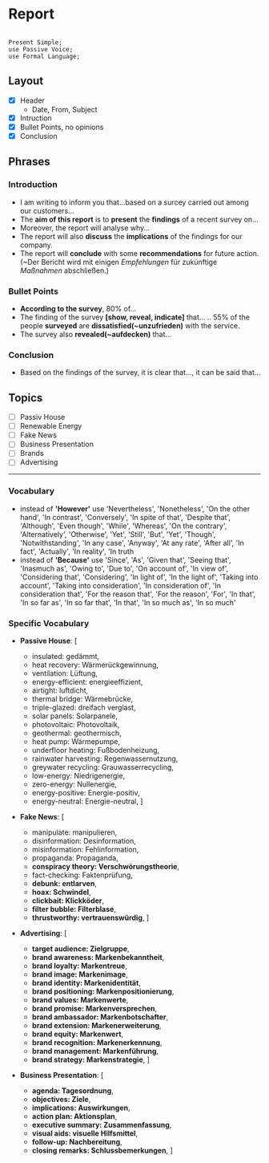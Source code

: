 # Report

```plaintext

Present Simple;
use Passive Voice;
use Formal Language;

```

## Layout

- [x] Header
  - Date, From, Subject
- [x] Intruction
- [x] Bullet Points, no opinions
- [x] Conclusion

## Phrases

### Introduction

- I am writing to inform you that...based on a surcey carried out among our customers...
- The **aim of this report** is to **present** the **findings** of a recent survey on...
- Moreover, the report will analyse why...
- The report will also **discuss** the **implications** of the findings for our company.
- The report will **conclude** with some **recommendations** for future action. (~Der Bericht wird mit einigen *Empfehlungen* für zukünftige *Maßnahmen* abschließen.)

### Bullet Points

- **According to the survey**, 80% of...
- The finding of the survey **[show, reveal, indicate]** that...
.. 55% of the people **surveyed** are **dissatisfied(~unzufrieden)** with the service.
- The survey also **revealed(~aufdecken)** that...

### Conclusion

- Based on the findings of the survey, it is clear that..., it can be said that...

## Topics

- [ ] Passiv House
- [ ] Renewable Energy
- [ ] Fake News
- [ ] Business Presentation
- [ ] Brands
- [ ] Advertising

---

### Vocabulary

- instead of **'However'** use 'Nevertheless', 'Nonetheless', 'On the other hand', 'In contrast', 'Conversely', 'In spite of that', 'Despite that', 'Although', 'Even though', 'While', 'Whereas', 'On the contrary', 'Alternatively', 'Otherwise', 'Yet', 'Still', 'But', 'Yet', 'Though', 'Notwithstanding', 'In any case', 'Anyway', 'At any rate', 'After all', 'In fact', 'Actually', 'In reality', 'In truth
- instead of **'Because'** use 'Since', 'As', 'Given that', 'Seeing that', 'Inasmuch as', 'Owing to', 'Due to', 'On account of', 'In view of', 'Considering that', 'Considering', 'In light of', 'In the light of', 'Taking into account', 'Taking into consideration', 'In consideration of', 'In consideration that', 'For the reason that', 'For the reason', 'For', 'In that', 'In so far as', 'In so far that', 'In that', 'In so much as', 'In so much'

### Specific Vocabulary

- **Passive House**: [
  - insulated: gedämmt,
  - heat recovery: Wärmerückgewinnung,
  - ventilation: Lüftung,
  - energy-efficient: energieeffizient,
  - airtight: luftdicht,
  - thermal bridge: Wärmebrücke,
  - triple-glazed: dreifach verglast,
  - solar panels: Solarpanele,
  - photovoltaic: Photovoltaik,
  - geothermal: geothermisch,
  - heat pump: Wärmepumpe,
  - underfloor heating: Fußbodenheizung,
  - rainwater harvesting: Regenwassernutzung,
  - greywater recycling: Grauwasserrecycling,
  - low-energy: Niedrigenergie,
  - zero-energy: Nullenergie,
  - energy-positive: Energie-positiv,
  - energy-neutral: Energie-neutral,
]

- **Fake News**: [
  - manipulate: manipulieren,
  - disinformation: Desinformation,
  - misinformation: Fehlinformation,
  - propaganda: Propaganda,
  - **conspiracy theory: Verschwörungstheorie**,
  - fact-checking: Faktenprüfung,
  - **debunk: entlarven**,
  - **hoax: Schwindel**,
  - **clickbait: Klickköder**,
  - **filter bubble: Filterblase**,
  - **thrustworthy: vertrauenswürdig**,
]

- **Advertising**: [
  - **target audience: Zielgruppe**,
  - **brand awareness: Markenbekanntheit**,
  - **brand loyalty: Markentreue**,
  - **brand image: Markenimage**,
  - **brand identity: Markenidentität**,
  - **brand positioning: Markenpositionierung**,
  - **brand values: Markenwerte**,
  - **brand promise: Markenversprechen**,
  - **brand ambassador: Markenbotschafter**,
  - **brand extension: Markenerweiterung**,
  - **brand equity: Markenwert**,
  - **brand recognition: Markenerkennung**,
  - **brand management: Markenführung**,
  - **brand strategy: Markenstrategie**,
]

- **Business Presentation**: [
  - **agenda: Tagesordnung**,
  - **objectives: Ziele**,
  - **implications: Auswirkungen**,
  - **action plan: Aktionsplan**,
  - **executive summary: Zusammenfassung**,
  - **visual aids: visuelle Hilfsmittel**,
  - **follow-up: Nachbereitung**,
  - **closing remarks: Schlussbemerkungen**,
]
